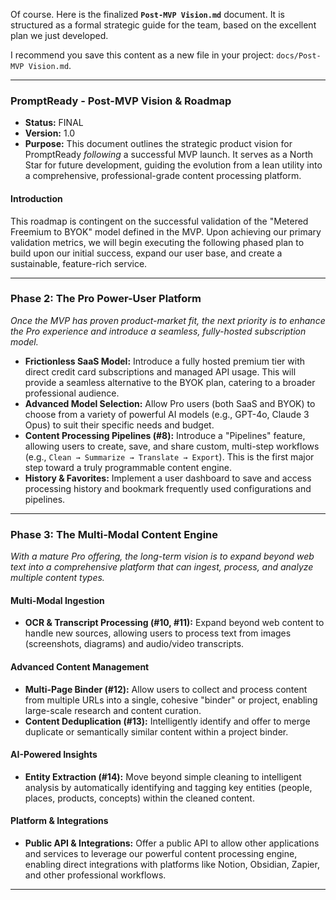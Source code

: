 Of course. Here is the finalized **`Post-MVP Vision.md`** document. It is structured as a formal strategic guide for the team, based on the excellent plan we just developed.

I recommend you save this content as a new file in your project: `docs/Post-MVP Vision.md`.

---

### **PromptReady - Post-MVP Vision & Roadmap**

*   **Status:** FINAL
*   **Version:** 1.0
*   **Purpose:** This document outlines the strategic product vision for PromptReady *following* a successful MVP launch. It serves as a North Star for future development, guiding the evolution from a lean utility into a comprehensive, professional-grade content processing platform.

#### **Introduction**

This roadmap is contingent on the successful validation of the "Metered Freemium to BYOK" model defined in the MVP. Upon achieving our primary validation metrics, we will begin executing the following phased plan to build upon our initial success, expand our user base, and create a sustainable, feature-rich service.

---

### **Phase 2: The Pro Power-User Platform**

*Once the MVP has proven product-market fit, the next priority is to enhance the Pro experience and introduce a seamless, fully-hosted subscription model.*

*   **Frictionless SaaS Model:** Introduce a fully hosted premium tier with direct credit card subscriptions and managed API usage. This will provide a seamless alternative to the BYOK plan, catering to a broader professional audience.
*   **Advanced Model Selection:** Allow Pro users (both SaaS and BYOK) to choose from a variety of powerful AI models (e.g., GPT-4o, Claude 3 Opus) to suit their specific needs and budget.
*   **Content Processing Pipelines (#8):** Introduce a "Pipelines" feature, allowing users to create, save, and share custom, multi-step workflows (e.g., `Clean → Summarize → Translate → Export`). This is the first major step toward a truly programmable content engine.
*   **History & Favorites:** Implement a user dashboard to save and access processing history and bookmark frequently used configurations and pipelines.

---

### **Phase 3: The Multi-Modal Content Engine**

*With a mature Pro offering, the long-term vision is to expand beyond web text into a comprehensive platform that can ingest, process, and analyze multiple content types.*

#### **Multi-Modal Ingestion**
*   **OCR & Transcript Processing (#10, #11):** Expand beyond web content to handle new sources, allowing users to process text from images (screenshots, diagrams) and audio/video transcripts.

#### **Advanced Content Management**
*   **Multi-Page Binder (#12):** Allow users to collect and process content from multiple URLs into a single, cohesive "binder" or project, enabling large-scale research and content curation.
*   **Content Deduplication (#13):** Intelligently identify and offer to merge duplicate or semantically similar content within a project binder.

#### **AI-Powered Insights**
*   **Entity Extraction (#14):** Move beyond simple cleaning to intelligent analysis by automatically identifying and tagging key entities (people, places, products, concepts) within the cleaned content.

#### **Platform & Integrations**
*   **Public API & Integrations:** Offer a public API to allow other applications and services to leverage our powerful content processing engine, enabling direct integrations with platforms like Notion, Obsidian, Zapier, and other professional workflows.

---

